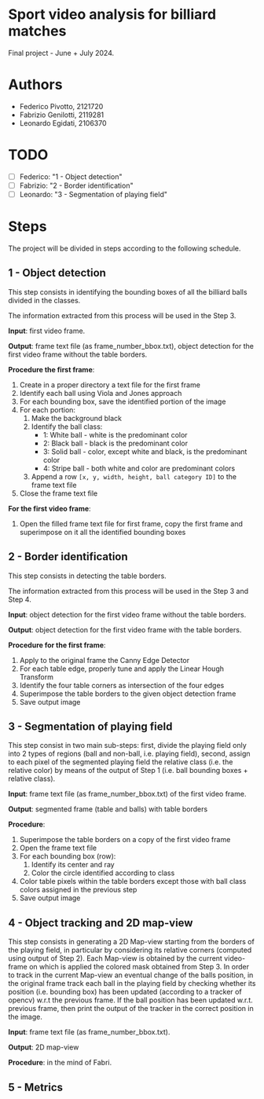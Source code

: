# Sport video analysis for billiard matches
Final project - June + July 2024.

# Authors
- Federico Pivotto, 2121720
- Fabrizio Genilotti, 2119281
- Leonardo Egidati, 2106370

# TODO
- [ ] Federico: "1 - Object detection"
- [ ] Fabrizio: "2 - Border identification"
- [ ] Leonardo: "3 - Segmentation of playing field"

# Steps
The project will be divided in steps according to the following schedule.

## 1 - Object detection
This step consists in identifying the bounding boxes of all the billiard balls divided in the classes.

The information extracted from this process will be used in the Step 3.

**Input**: first video frame.

**Output**: frame text file (as frame_number_bbox.txt), object detection for the first video frame without the table borders.

**Procedure the first frame**:
1. Create in a proper directory a text file for the first frame
2. Identify each ball using Viola and Jones approach
3. For each bounding box, save the identified portion of the image
4. For each portion:
   1. Make the background black
   2. Identify the ball class:
      - 1: White ball - white is the predominant color
      - 2: Black ball - black is the predominant color
      - 3: Solid ball - color, except white and black, is the predominant color
      - 4: Stripe ball - both white and color are predominant colors 
   3. Append a row ```[x, y, width, height, ball category ID]``` to the frame text file
5. Close the frame text file

**For the first video frame**:
1. Open the filled frame text file for first frame, copy the first frame and superimpose on it all the identified bounding boxes

## 2 - Border identification
This step consists in detecting the table borders.

The information extracted from this process will be used in the Step 3 and Step 4.

**Input**: object detection for the first video frame without the table borders.

**Output**: object detection for the first video frame with the table borders.

**Procedure for the first frame**:
1. Apply to the original frame the Canny Edge Detector
2. For each table edge, properly tune and apply the Linear Hough Transform
3. Identify the four table corners as intersection of the four edges
4. Superimpose the table borders to the given object detection frame
4. Save output image

## 3 - Segmentation of playing field
This step consist in two main sub-steps: first, divide the playing field only into 2 types of regions (ball and non-ball, i.e. playing field), second, assign to each pixel of the segmented playing field the relative class (i.e. the relative color) by means of the output of Step 1 (i.e. ball bounding boxes + relative class).

**Input**: frame text file (as frame_number_bbox.txt) of the first video frame.

**Output**: segmented frame (table and balls) with table borders

**Procedure**:
1. Superimpose the table borders on a copy of the first video frame
2. Open the frame text file
3. For each bounding box (row):
   1. Identify its center and ray
   2. Color the circle identified according to class
4. Color table pixels within the table borders except those with ball class colors assigned in the previous step
5. Save output image

## 4 - Object tracking and 2D map-view
This step consists in generating a 2D Map-view starting from the borders of the playing field, in particular by considering its relative corners (computed using output of Step 2). Each Map-view is obtained by the current video-frame on which is applied the colored mask obtained from Step 3. In order to track in the current Map-view an eventual change of the balls position, in the original frame track each ball in the playing field by checking whether its position (i.e. bounding box) has been updated (according to a tracker of opencv) w.r.t the previous frame. If the ball position has been updated w.r.t. previous frame, then print the output of the tracker in the correct position in the image.

**Input**: frame text file (as frame_number_bbox.txt).

**Output**: 2D map-view

**Procedure**: in the mind of Fabri.

## 5 - Metrics
